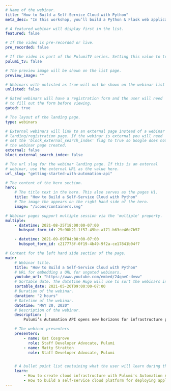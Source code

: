 ```yaml
---
# Name of the webinar.
title: "How to Build a Self-Service Cloud with Python"
meta_desc: "In this workshop, you’ll build a Python & Flask web application that lets you and your developers deploy applications at the click of a button."

# A featured webinar will display first in the list.
featured: false

# If the video is pre-recorded or live.
pre_recorded: false

# If the video is part of the PulumiTV series. Setting this value to true will list the video in the "PulumiTV" section.
pulumi_tv: false

# The preview image will be shown on the list page.
preview_image: ""

# Webinars with unlisted as true will not be shown on the webinar list
unlisted: false

# Gated webinars will have a registration form and the user will need
# to fill out the form before viewing.
gated: true

# The layout of the landing page.
type: webinars

# External webinars will link to an external page instead of a webinar
# landing/registration page. If the webinar is external you will need
# set the 'block_external_search_index' flag to true so Google does not index
# the webinar page created.
external: false
block_external_search_index: false

# The url slug for the webinar landing page. If this is an external
# webinar, use the external URL as the value here.
url_slug: "getting-started-with-automation-api"

# The content of the hero section.
hero:
    # The title text in the hero. This also serves as the pages H1.
    title: "How to Build a Self-Service Cloud with Python"
    # The image the appears on the right hand side of the hero.
    image: "/icons/containers.svg"

# Webinar pages support multiple session via the 'multiple' property.
multiple:
    - datetime: 2021-08-25T18:00:00-07:00
      hubspot_form_id: 25c90b21-1f57-49be-a171-b63ce46e7b57

    - datetime: 2021-09-09T04:00:00-07:00
      hubspot_form_id: c217773f-0f19-4b49-9f2a-ce17841b04f7

# Content for the left hand side section of the page.
main:
    # Webinar title.
    title: "How to Build a Self-Service Cloud with Python"
    # URL for embedding a URL for ungated webinars.
    youtube_url: "https://www.youtube.com/embed/24qnvC-dvvw"
    # Sortable date. The datetime Hugo will use to sort the webinars in date order.
    sortable_date: 2021-05-20T09:00:00-07:00
    # Duration of the webinar.
    duration: "2 hours"
    # Datetime of the webinar.
    datetime: "MAY 20, 2020"
    # Description of the webinar.
    description: |
        Pulumi’s Automation API opens new horizons for infrastructure provisioning. In this workshop, you’ll examine the powerful new capabilities of Pulumi’s latest feature by building a Python & Flask web application that lets developers deploy applications at the click of a button.

    # The webinar presenters
    presenters:
        - name: Kat Cosgrove
          role: Staff Developer Advocate, Pulumi
        - name: Matty Stratton
          role: Staff Developer Advocate, Pulumi


    # A bullet point list containing what the user will learn during the webinar.
    learn:
        - How to create cloud infrastructure with Pulumi's Automation API.
        - How to build a self-service cloud platform for deploying applications.
---
```

